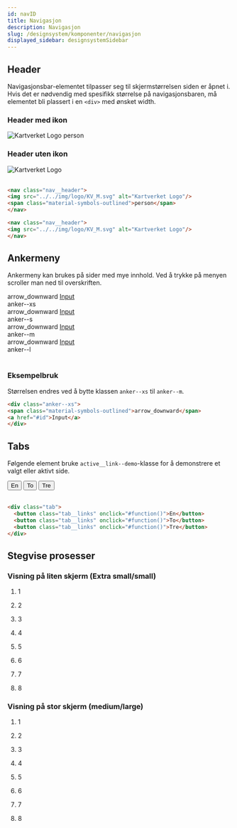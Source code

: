 ```yaml
---
id: navID
title: Navigasjon
description: Navigasjon
slug: /designsystem/komponenter/navigasjon
displayed_sidebar: designsystemSidebar
---
```


## Header
Navigasjonsbar-elementet tilpasser seg til skjermstørrelsen siden er åpnet i.
Hvis det er nødvendig med spesifikk størrelse på navigasjonsbaren, må elementet bli plassert i en <code><div\></code> med ønsket width.

### Header med ikon

<nav class="nav__header">
<img src="../../img/logo/KV_M.svg" alt="Kartverket Logo"/>
<span class="material-symbols-outlined">person</span>
</nav>

### Header uten ikon

<nav class="nav__header">
<img src="../../img/logo/KV_M.svg" alt="Kartverket Logo"/>
</nav>

<br/>

```markdown
<nav class="nav__header">
<img src="../../img/logo/KV_M.svg" alt="Kartverket Logo"/>
<span class="material-symbols-outlined">person</span>
</nav>

<nav class="nav__header">
<img src="../../img/logo/KV_M.svg" alt="Kartverket Logo"/>
</nav>
```

## Ankermeny
Ankermeny kan brukes på sider med mye innhold. Ved å trykke på menyen scroller man ned til overskriften.

<div class="display__nav">
    <div class="display__nav__item">
        <div class="display__nav__container">
                <div class="anker--xs">
                <span class="material-symbols-outlined material-symbols-outlined--xs">arrow_downward</span>
                <a href="#id" class="heading heading__h3--xs">Input</a>
                </div>
        </div>
        <div class="display__nav__desc">anker--xs</div>
    </div>
 <div class="display__nav__item">
        <div class="display__nav__container">
                <div class="anker--s">
                <span class="material-symbols-outlined">arrow_downward</span>
                <a href="#id" class="heading heading__h3--sm">Input</a>
                </div>
        </div>
        <div class="display__nav__desc">anker--s</div>
    </div>
 <div class="display__nav__item">
        <div class="display__nav__container">
                <div class="anker--m">
                <span class="material-symbols-outlined">arrow_downward</span>
                <a href="#id" class="heading heading__h3--sm">Input</a>
                </div>
        </div>
        <div class="display__nav__desc">anker--m</div>
    </div>
 <div class="display__nav__item">
        <div class="display__nav__container">
                <div class="anker--l">
                <span class="material-symbols-outlined">arrow_downward</span>
                <a href="#id" class="heading heading__h3--l">Input</a>
                </div>
        </div>
        <div class="display__nav__desc">anker--l</div>
    </div>
</div>

<br/>

### Eksempelbruk

Størrelsen endres ved å bytte klassen <code>anker--xs</code> til <code>anker--m</code>.

```markdown
<div class="anker--xs">
<span class="material-symbols-outlined">arrow_downward</span>
<a href="#id">Input</a>
</div>
```


## Tabs
Følgende element bruke <code>active__link--demo</code>-klasse for å demonstrere et valgt eller aktivt side.

<div class="tab">
  <button class="tab__links active__link--demo" onclick="#function()">En</button>
  <button class="tab__links" onclick="#function()">To</button>
  <button class="tab__links" onclick="#function()">Tre</button>
</div>

<br/>

```markdown
<div class="tab">
  <button class="tab__links" onclick="#function()">En</button>
  <button class="tab__links" onclick="#function()">To</button>
  <button class="tab__links" onclick="#function()">Tre</button>
</div>
```

## Stegvise prosesser

### Visning på liten skjerm (Extra small/small)
<ol class="c-stepper">
    <li class="c-stepper__item">
        <div class="c-stepper__title">
        <p class="label label--xs c-stepper__title--center">1</p>
        </div>
    </li>  
    <li class="c-stepper__item">
          <div class="c-stepper__title">
        <p class="label label--xs c-stepper__title--center">2</p>
        </div>
    </li>  
    <li class="c-stepper__item">
    <div class="c-stepper__title">
        <p class="label label--xs c-stepper__title--center">3</p>
        </div>
    </li>
 <li class="c-stepper__item">
        <div class="c-stepper__title">
        <p class="label label--xs c-stepper__title--center">4</p>
        </div>
    </li>  
    <li class="c-stepper__item">
          <div class="c-stepper__title">
        <p class="label label--xs c-stepper__title--center">5</p>
        </div>
    </li>  
    <li class="c-stepper__item">
    <div class="c-stepper__title">
        <p class="label label--xs c-stepper__title--center">6</p>
        </div>
    </li>
    <li class="c-stepper__item">
    <div class="c-stepper__title">
        <p class="label label--xs c-stepper__title--center">7</p>
    </div>
    </li>
    <li class="c-stepper__item">
    <div class="c-stepper__title">
        <p class="label label--xs c-stepper__title--center">8</p>
    </div>
    </li>
</ol>

### Visning på stor skjerm (medium/large)
<ol class="c-stepper">
    <li class="c-stepper__item">
        <div class="c-stepper__title">
        <p class="label label--xs c-stepper__title--center">1</p>
        </div>
    </li>  
    <li class="c-stepper__item">
          <div class="c-stepper__title">
        <p class="label label--xs c-stepper__title--center">2</p>
        </div>
    </li>  
    <li class="c-stepper__item">
    <div class="c-stepper__title">
        <p class="label label--xs c-stepper__title--center">3</p>
        </div>
    </li>
 <li class="c-stepper__item">
        <div class="c-stepper__title">
        <p class="label label--xs c-stepper__title--center">4</p>
        </div>
    </li>  
    <li class="c-stepper__item">
          <div class="c-stepper__title">
        <p class="label label--xs c-stepper__title--center">5</p>
        </div>
    </li>  
    <li class="c-stepper__item">
    <div class="c-stepper__title">
        <p class="label label--xs c-stepper__title--center">6</p>
        </div>
    </li>
    <li class="c-stepper__item">
    <div class="c-stepper__title">
        <p class="label label--xs c-stepper__title--center">7</p>
    </div>
    </li>
    <li class="c-stepper__item">
    <div class="c-stepper__title">
        <p class="label label--xs c-stepper__title--center">8</p>
    </div>
    </li>
</ol>

